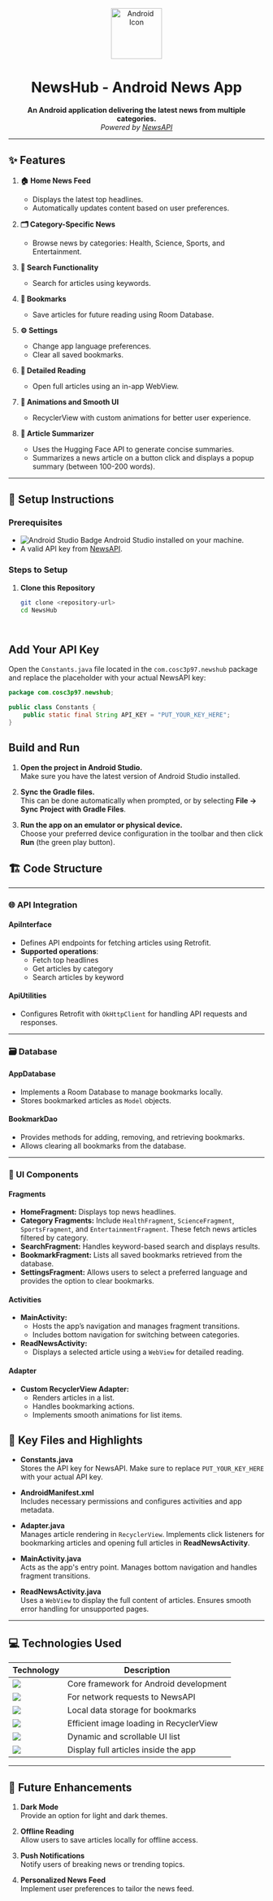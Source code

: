 <p align="center">
  <img src="https://upload.wikimedia.org/wikipedia/commons/d/d7/Android_robot.svg" alt="Android Icon" width="100"/>
</p>

<h1 align="center">NewsHub - Android News App</h1>

<p align="center">
  <strong>An Android application delivering the latest news from multiple categories.</strong><br/>
  <em>Powered by <a href="https://newsapi.org/">NewsAPI</a></em>
</p>

---

## ✨ Features

1. **🏠 Home News Feed**
    - Displays the latest top headlines.
    - Automatically updates content based on user preferences.

2. **🗂️ Category-Specific News**
    - Browse news by categories: Health, Science, Sports, and Entertainment.

3. **🔎 Search Functionality**
    - Search for articles using keywords.

4. **📌 Bookmarks**
    - Save articles for future reading using Room Database.

5. **⚙️ Settings**
    - Change app language preferences.
    - Clear all saved bookmarks.

6. **📖 Detailed Reading**
    - Open full articles using an in-app WebView.

7. **💫 Animations and Smooth UI**
    - RecyclerView with custom animations for better user experience.

8. **📝 Article Summarizer**
    - Uses the Hugging Face API to generate concise summaries.
    - Summarizes a news article on a button click and displays a popup summary (between 100-200 words).

---

## 🚀 Setup Instructions

### Prerequisites

- <img src="https://img.shields.io/badge/Android%20Studio-4CAF50?style=flat&logo=android-studio&logoColor=white" alt="Android Studio Badge"/> Android Studio installed on your machine.
- A valid API key from [NewsAPI](https://newsapi.org/).

### Steps to Setup

1. **Clone this Repository**
   ```bash
   git clone <repository-url>
   cd NewsHub




## Add Your API Key
Open the `Constants.java` file located in the `com.cosc3p97.newshub` package and replace the placeholder with your actual NewsAPI key:

```java
package com.cosc3p97.newshub;

public class Constants {
    public static final String API_KEY = "PUT_YOUR_KEY_HERE";
}
```

## Build and Run

1. **Open the project in Android Studio.**  
   Make sure you have the latest version of Android Studio installed.

2. **Sync the Gradle files.**  
   This can be done automatically when prompted, or by selecting
   **File → Sync Project with Gradle Files**.

3. **Run the app on an emulator or physical device.**  
   Choose your preferred device configuration in the toolbar and then click
   **Run** (the green play button).


## 🏗 Code Structure

---

### 🌐 API Integration

#### **ApiInterface**
- Defines API endpoints for fetching articles using Retrofit.
- **Supported operations**:
  - Fetch top headlines
  - Get articles by category
  - Search articles by keyword

#### **ApiUtilities**
- Configures Retrofit with `OkHttpClient` for handling API requests and responses.

---

### 🗃 Database

#### **AppDatabase**
- Implements a Room Database to manage bookmarks locally.
- Stores bookmarked articles as `Model` objects.

#### **BookmarkDao**
- Provides methods for adding, removing, and retrieving bookmarks.
- Allows clearing all bookmarks from the database.

---

### 🎨 UI Components

#### **Fragments**
- **HomeFragment:** Displays top news headlines.  
- **Category Fragments:** Include `HealthFragment`, `ScienceFragment`, `SportsFragment`, and `EntertainmentFragment`. These fetch news articles filtered by category.  
- **SearchFragment:** Handles keyword-based search and displays results.  
- **BookmarkFragment:** Lists all saved bookmarks retrieved from the database.  
- **SettingsFragment:** Allows users to select a preferred language and provides the option to clear bookmarks.

#### **Activities**
- **MainActivity:**  
  - Hosts the app’s navigation and manages fragment transitions.  
  - Includes bottom navigation for switching between categories.
- **ReadNewsActivity:**  
  - Displays a selected article using a `WebView` for detailed reading.

#### **Adapter**
- **Custom RecyclerView Adapter:**  
  - Renders articles in a list.  
  - Handles bookmarking actions.  
  - Implements smooth animations for list items.


## 📌 Key Files and Highlights

- **Constants.java**  
  Stores the API key for NewsAPI. Make sure to replace `PUT_YOUR_KEY_HERE` with your actual API key.

- **AndroidManifest.xml**  
  Includes necessary permissions and configures activities and app metadata.

- **Adapter.java**  
  Manages article rendering in `RecyclerView`. Implements click listeners for bookmarking articles and opening full articles in **ReadNewsActivity**.

- **MainActivity.java**  
  Acts as the app's entry point. Manages bottom navigation and handles fragment transitions.

- **ReadNewsActivity.java**  
  Uses a `WebView` to display the full content of articles. Ensures smooth error handling for unsupported pages.

---

## 💻 Technologies Used

| Technology                                                                                             | Description                                       |
|--------------------------------------------------------------------------------------------------------|---------------------------------------------------|
| <img src="https://img.shields.io/badge/Android_SDK-3DDC84?style=flat&logo=android&logoColor=white"/>   | Core framework for Android development            |
| <img src="https://img.shields.io/badge/Retrofit-FFCA28?style=flat&logo=android&logoColor=black"/>      | For network requests to NewsAPI                   |
| <img src="https://img.shields.io/badge/Room_Database-4285F4?style=flat&logo=google&logoColor=white"/>  | Local data storage for bookmarks                  |
| <img src="https://img.shields.io/badge/Glide-8BC34A?style=flat&logo=android&logoColor=white"/>         | Efficient image loading in RecyclerView           |
| <img src="https://img.shields.io/badge/RecyclerView-2196F3?style=flat&logo=android&logoColor=white"/>  | Dynamic and scrollable UI list                    |
| <img src="https://img.shields.io/badge/WebView-9C27B0?style=flat&logo=android&logoColor=white"/>       | Display full articles inside the app              |
  

---

## 🔮 Future Enhancements

1. **Dark Mode**  
   Provide an option for light and dark themes.

2. **Offline Reading**  
   Allow users to save articles locally for offline access.

3. **Push Notifications**  
   Notify users of breaking news or trending topics.

4. **Personalized News Feed**  
   Implement user preferences to tailor the news feed.
